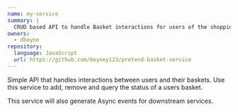 ```yaml
---
name: my-service
summary: |
  CRUD based API to handle Basket interactions for users of the shopping website.
owners:
  - dboyne
repository:
  language: JavaScript
  url: https://github.com/boyney123/pretend-basket-service
---
```


Simple API that handles interactions between users and their baskets. Use this service to add, remove and query the status of a users basket.

This service will also generate Async events for downstream services.

<Mermaid />
